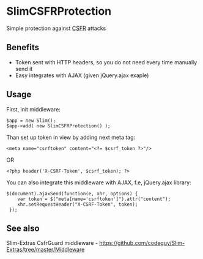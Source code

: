 SlimCSFRProtection
==================

Simple protection against [CSFR](http://en.wikipedia.org/wiki/Cross-site_request_forgery) attacks 

Benefits
--------
* Token sent with HTTP headers, so you do not need every time manually send it
* Easy integrates with AJAX (given jQuery.ajax exaple)

Usage
-----
First, init middleware:

    $app = new Slim();
    $app->add( new SlimCSFRProtection() );

Than set up token in view by adding next meta tag:

    <meta name="csrftoken" content="<?= $csrf_token ?>"/>

OR

    <?php header('X-CSRF-Token', $csrf_token); ?>

You can also integrate this middleware with AJAX, f.e, jQuery.ajax library:

    $(document).ajaxSend(function(e, xhr, options) {
        var token = $("meta[name='csrftoken']").attr("content");
        xhr.setRequestHeader("X-CSRF-Token", token);
     });

See also
--------
Slim-Extras CsfrGuard middleware - https://github.com/codeguy/Slim-Extras/tree/master/Middleware